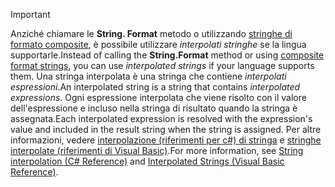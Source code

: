 
> [!IMPORTANT] 
> <span data-ttu-id="1b9d4-101">Anziché chiamare le **String. Format** metodo o utilizzando [stringhe di formato composite](~/docs/standard/base-types/composite-formatting.md), è possibile utilizzare *interpolati stringhe* se la lingua supportarle.</span><span class="sxs-lookup"><span data-stu-id="1b9d4-101">Instead of calling the **String.Format** method or using [composite format strings](~/docs/standard/base-types/composite-formatting.md), you can use *interpolated strings* if your language supports them.</span></span> <span data-ttu-id="1b9d4-102">Una stringa interpolata è una stringa che contiene *interpolati espressioni*.</span><span class="sxs-lookup"><span data-stu-id="1b9d4-102">An interpolated string is a string that contains *interpolated expressions*.</span></span> <span data-ttu-id="1b9d4-103">Ogni espressione interpolata che viene risolto con il valore dell'espressione e incluso nella stringa di risultato quando la stringa è assegnata.</span><span class="sxs-lookup"><span data-stu-id="1b9d4-103">Each interpolated expression is resolved with the expression's value and included in the result string when the string is assigned.</span></span> <span data-ttu-id="1b9d4-104">Per altre informazioni, vedere [interpolazione (riferimenti per c#) di stringa](~/docs/csharp/language-reference/tokens/interpolated.md) e [stringhe interpolate (riferimenti di Visual Basic)](~/docs/visual-basic/programming-guide/language-features/strings/interpolated-strings.md).</span><span class="sxs-lookup"><span data-stu-id="1b9d4-104">For more information, see [String interpolation (C# Reference)](~/docs/csharp/language-reference/tokens/interpolated.md) and [Interpolated Strings (Visual Basic Reference)](~/docs/visual-basic/programming-guide/language-features/strings/interpolated-strings.md).</span></span> 
